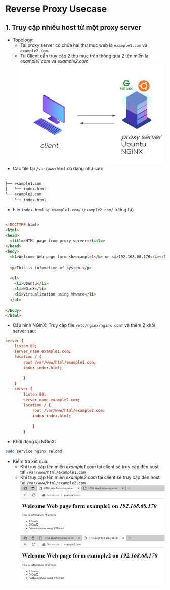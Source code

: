 # Reverse Proxy Usecase
## 1. Truy cập nhiều host từ một proxy server
-  Topology:
    - Tại proxy server có chứa hai thư mục web là `example1.com` và `example2.com`.
    - Từ Client cần truy cập 2 thư mục trên thông qua 2 tên miền là *example1.com* và *example2.com*
![noimg](https://github.com/hoangbuii/helloCloud/blob/main/Month2Week3/nginximg/topouse1.png)
- Các file tại `/var/www/html` có dạng như sau:
```bash
.
├── example1.com
│   └── index.html
└── example2.com
    └── index.html
```
- File `index.html` tại `example1.com/` (`example2.com/` tương tự)
```html

<!DOCTYPE html>
<html>
<head>
  <title>HTML page from proxy server</title>
</head>
<body>
  <h1>Welcome Web page form <b>example1</b> on <i>192.168.68.170</i></h1>

  <p>This is infomation of system.</p>

  <ul>
    <li>Ubuntu</li>
    <li>NGinX</li>
    <li>Virtualization using VMware</li>
  </ul>

</body>
</html>
```
- Cấu hình NGinX: Truy cập file `/etc/nginx/nginx.conf` và thêm 2 khối server sau:
```conf
server {
    listen 80;
    server_name example1.com;
    location / {
        root /var/www/html/example1.com;
        index index.html;

        }
    }
    server {
        listen 80;
        server_name example2.com;
        location / {
            root /var/www/html/example2.com;
            index index.html;

            }
        }

```
- Khởi động lại NGinX:
```bash
sudo service nginx reload
```
- Kiểm tra kết quả: 
    - Khi truy cập tên miền *example1.com* tại client sẽ truy cập đến host tại `/var/www/html/example1.com`
    - Khi truy cập tên miền *example2.com* tại client sẽ truy cập đến host tại `/var/www/html/example2.com`
    ![noimg](https://github.com/hoangbuii/helloCloud/blob/main/Month2Week3/nginximg/webonpro1.png)
    ![noimg](https://github.com/hoangbuii/helloCloud/blob/main/Month2Week3/nginximg/webonpro2.png)
